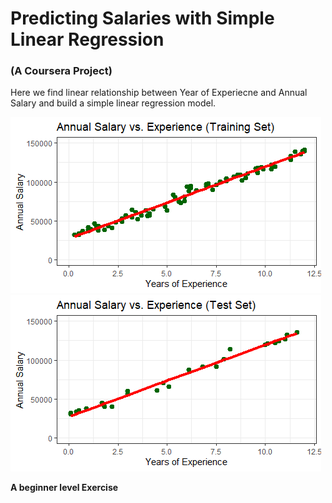 # Predicting Salaries with Simple Linear Regression
### (A Coursera Project)

Here we find linear relationship between Year of Experiecne and Annual Salary and build a simple linear regression model.

![Train set Viz.](viz_train.png)
![Test set Viz.](viz_test.png)

**A beginner level Exercise**




